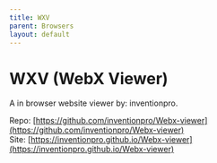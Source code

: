 ```yaml
---
title: WXV
parent: Browsers
layout: default
---
```

# WXV (WebX Viewer)
A in browser website viewer by: inventionpro.

Repo: [https://github.com/inventionpro/Webx-viewer](https://github.com/inventionpro/Webx-viewer) \
Site: [https://inventionpro.github.io/Webx-viewer](https://inventionpro.github.io/Webx-viewer)